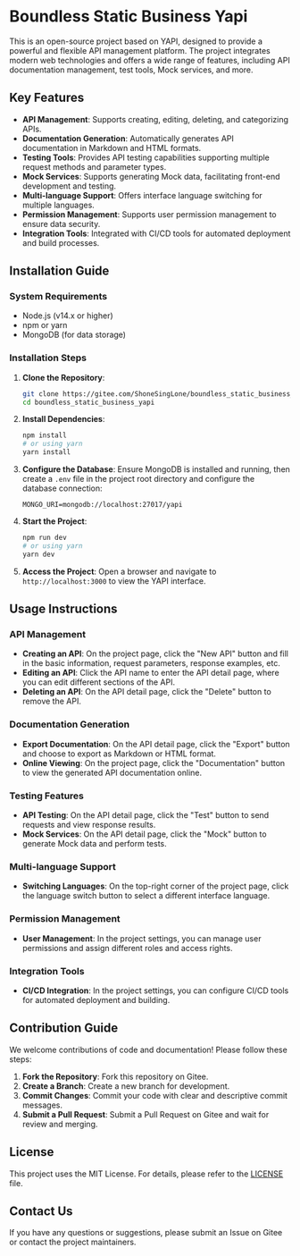 # Boundless Static Business Yapi

This is an open-source project based on YAPI, designed to provide a powerful and flexible API management platform. The project integrates modern web technologies and offers a wide range of features, including API documentation management, test tools, Mock services, and more.

## Key Features

- **API Management**: Supports creating, editing, deleting, and categorizing APIs.
- **Documentation Generation**: Automatically generates API documentation in Markdown and HTML formats.
- **Testing Tools**: Provides API testing capabilities supporting multiple request methods and parameter types.
- **Mock Services**: Supports generating Mock data, facilitating front-end development and testing.
- **Multi-language Support**: Offers interface language switching for multiple languages.
- **Permission Management**: Supports user permission management to ensure data security.
- **Integration Tools**: Integrated with CI/CD tools for automated deployment and build processes.

## Installation Guide

### System Requirements

- Node.js (v14.x or higher)
- npm or yarn
- MongoDB (for data storage)

### Installation Steps

1. **Clone the Repository**:

    ```bash
    git clone https://gitee.com/ShoneSingLone/boundless_static_business_yapi.git
    cd boundless_static_business_yapi
    ```

2. **Install Dependencies**:

    ```bash
    npm install
    # or using yarn
    yarn install
    ```

3. **Configure the Database**:
   Ensure MongoDB is installed and running, then create a `.env` file in the project root directory and configure the database connection:

    ```env
    MONGO_URI=mongodb://localhost:27017/yapi
    ```

4. **Start the Project**:

    ```bash
    npm run dev
    # or using yarn
    yarn dev
    ```

5. **Access the Project**:
   Open a browser and navigate to `http://localhost:3000` to view the YAPI interface.

## Usage Instructions

### API Management

- **Creating an API**: On the project page, click the "New API" button and fill in the basic information, request parameters, response examples, etc.
- **Editing an API**: Click the API name to enter the API detail page, where you can edit different sections of the API.
- **Deleting an API**: On the API detail page, click the "Delete" button to remove the API.

### Documentation Generation

- **Export Documentation**: On the API detail page, click the "Export" button and choose to export as Markdown or HTML format.
- **Online Viewing**: On the project page, click the "Documentation" button to view the generated API documentation online.

### Testing Features

- **API Testing**: On the API detail page, click the "Test" button to send requests and view response results.
- **Mock Services**: On the API detail page, click the "Mock" button to generate Mock data and perform tests.

### Multi-language Support

- **Switching Languages**: On the top-right corner of the project page, click the language switch button to select a different interface language.

### Permission Management

- **User Management**: In the project settings, you can manage user permissions and assign different roles and access rights.

### Integration Tools

- **CI/CD Integration**: In the project settings, you can configure CI/CD tools for automated deployment and building.

## Contribution Guide

We welcome contributions of code and documentation! Please follow these steps:

1. **Fork the Repository**: Fork this repository on Gitee.
2. **Create a Branch**: Create a new branch for development.
3. **Commit Changes**: Commit your code with clear and descriptive commit messages.
4. **Submit a Pull Request**: Submit a Pull Request on Gitee and wait for review and merging.

## License

This project uses the MIT License. For details, please refer to the [LICENSE](LICENSE) file.

## Contact Us

If you have any questions or suggestions, please submit an Issue on Gitee or contact the project maintainers.
